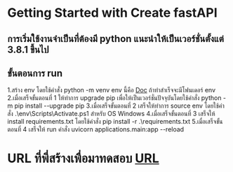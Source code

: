 # Getting Started with Create fastAPI

## การเริ่มใช้งานจำเป็นที่ต้องมี python แนะนำให้เป็นเวอร์ชั่นตั้งแต่ 3.8.1 ขึ้นไป 

## ขั้นตอนการ run
1.สร้าง env โดยใช้คำสั่ง python -m venv env นี้คือ [Doc](https://docs.python.org/3/tutorial/venv.html) ถ้าทำสำเร็จจะมีโฟนเดอร์ env
2.เมื่อเสร็จขั้นตอนที่ 1 ให้ทำการ upgrade pip เพื่อให้เป็นเวอร์ชั่นปัจจุบันโดยใช้คำสั่ง python -m pip install --upgrade pip
3.เมื่อเสร็จขั้นตอนที่ 2 เสร็จให้ทำการ source env โดยใช้คำสั่ง .\env\Scripts\Activate.ps1 สำหรับ OS Windows
4.เมื่อเสร็จขั้นตอนที่ 3 เสร็จให้ install requirements.txt โดยใช้คำสั่ง pip install -r .\requirements.txt
5.เมื่อเสร็จขั้นตอนที่ 4 เสร็จให้ run คำสั่ง uvicorn applications.main:app --reload

# URL ที่พี่สร้างเพื่อมาทดสอบ [URL](https://api-fastapi-test.devphoom-kup.com/docs#/)

